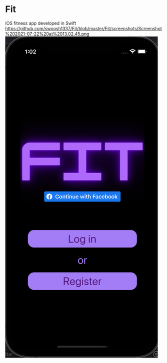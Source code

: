 # Fit
iOS fitness app developed in Swift 
https://github.com/swoosh1337/Fit/blob/master/Fit/screenshots/Screenshot%202021-07-22%20at%2013.02.45.png
![login screen](https://github.com/swoosh1337/Fit/blob/master/Fit/screenshots/Screenshot%202021-07-22%20at%2013.02.45.png?raw=true)
